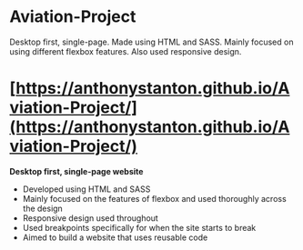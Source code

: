# Aviation-Project
Desktop first, single-page. Made using HTML and SASS. Mainly focused on using different flexbox features. Also used responsive design.

# [https://anthonystanton.github.io/Aviation-Project/](https://anthonystanton.github.io/Aviation-Project/)

**Desktop first, single-page website**

* Developed using HTML and SASS
* Mainly focused on the features of flexbox and used thoroughly across the design
* Responsive design used throughout
* Used breakpoints specifically for when the site starts to break
* Aimed to build a website that uses reusable code
